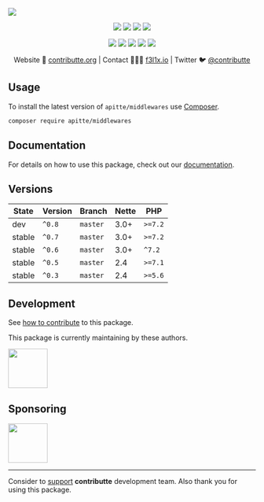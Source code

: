 ![](https://heatbadger.now.sh/github/readme/apitte/middlewares/)

<p align=center>
    <a href="https://github.com/apitte/middlewares/actions"><img src="https://badgen.net/github/checks/apitte/middlewares"></a>
    <a href="https://coveralls.io/r/apitte/middlewares"><img src="https://badgen.net/coveralls/c/github/apitte/middlewares"></a>
    <a href="https://packagist.org/packages/apitte/middlewares"><img src="https://badgen.net/packagist/dm/apitte/middlewares"></a>
    <a href="https://packagist.org/packages/apitte/middlewares"><img src="https://badgen.net/packagist/v/apitte/middlewares"></a>
</p>
<p align=center>
    <a href="https://packagist.org/packages/apitte/middlewares"><img src="https://badgen.net/packagist/php/apitte/middlewares"></a>
    <a href="https://github.com/apitte/middlewares"><img src="https://badgen.net/github/license/apitte/middlewares"></a>
    <a href="https://bit.ly/ctteg"><img src="https://badgen.net/badge/support/gitter/cyan"></a>
    <a href="https://bit.ly/cttfo"><img src="https://badgen.net/badge/support/forum/yellow"></a>
    <a href="https://contributte.org/partners.html"><img src="https://badgen.net/badge/sponsor/donations/F96854"></a>
</p>

<p align=center>
    Website 🚀 <a href="https://contributte.org">contributte.org</a> | Contact 👨🏻‍💻 <a href="https://f3l1x.io">f3l1x.io</a> | Twitter 🐦 <a href="https://twitter.com/contributte">@contributte</a>
</p>

## Usage

To install the latest version of `apitte/middlewares` use [Composer](https://getcomposer.com).

```bash
composer require apitte/middlewares
```

## Documentation

For details on how to use this package, check out our [documentation](.docs).

## Versions

| State       | Version | Branch   | Nette | PHP     |
|-------------|---------|----------|-------|---------|
| dev         | `^0.8`  | `master` | 3.0+  | `>=7.2` |
| stable      | `^0.7`  | `master` | 3.0+  | `>=7.2` |
| stable      | `^0.6`  | `master` | 3.0+  | `^7.2`  |
| stable      | `^0.5`  | `master` | 2.4   | `>=7.1` |
| stable      | `^0.3`  | `master` | 2.4   | `>=5.6` |

## Development

See [how to contribute](https://contributte.org/contributing.html) to this package.

This package is currently maintaining by these authors.

<a href="https://github.com/f3l1x">
  <img width="80" height="80" src="https://avatars2.githubusercontent.com/u/538058?v=3&s=80">
</a>

## Sponsoring

<a href="https://github.com/tlapnet">
  <img width="80" height="80" src="https://avatars1.githubusercontent.com/u/22914186?s=80&v=4">
</a>

-----

Consider to [support](https://contributte.org/partners.html) **contributte** development team.
Also thank you for using this package.

